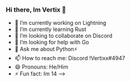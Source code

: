 ### Hi there, Im Vertix 👋

- 🔭 I’m currently working on Lightning
- 🌱 I’m currently learning Rust
- 👯 I’m looking to collaborate on Discord
- 🤔 I’m looking for help with Go
- 💬 Ask me about Python⚡
- 📫 How to reach me: Discord !Vertixx#4947
- 😄 Pronouns: He/Him
- ⚡ Fun fact: Im 14
-->
